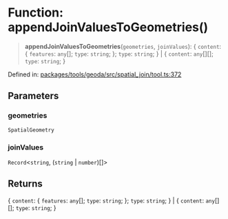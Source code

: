 # Function: appendJoinValuesToGeometries()

> **appendJoinValuesToGeometries**(`geometries`, `joinValues`): \{ `content`: \{ `features`: `any`[]; `type`: `string`; \}; `type`: `string`; \} \| \{ `content`: `any`[][]; `type`: `string`; \}

Defined in: [packages/tools/geoda/src/spatial\_join/tool.ts:372](https://github.com/geodaopenjs/openassistant/blob/0a6a7e7306d75a25dc968b3117f04cb7bd613bec/packages/tools/geoda/src/spatial_join/tool.ts#L372)

## Parameters

### geometries

`SpatialGeometry`

### joinValues

`Record`\<`string`, (`string` \| `number`)[]\>

## Returns

\{ `content`: \{ `features`: `any`[]; `type`: `string`; \}; `type`: `string`; \} \| \{ `content`: `any`[][]; `type`: `string`; \}
